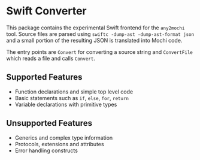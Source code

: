 # Swift Converter

This package contains the experimental Swift frontend for the `any2mochi` tool.  Source files are parsed using `swiftc -dump-ast -dump-ast-format json` and a small portion of the resulting JSON is translated into Mochi code.

The entry points are `Convert` for converting a source string and `ConvertFile` which reads a file and calls `Convert`.

## Supported Features

- Function declarations and simple top level code
- Basic statements such as `if`, `else`, `for`, `return`
- Variable declarations with primitive types

## Unsupported Features

- Generics and complex type information
- Protocols, extensions and attributes
- Error handling constructs
